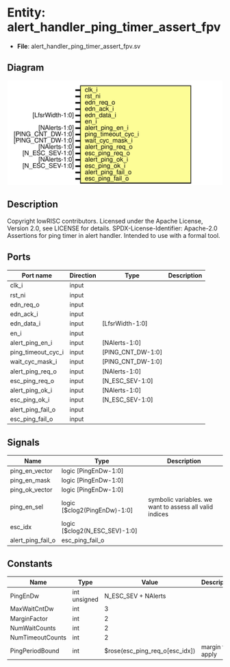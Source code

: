 # Entity: alert_handler_ping_timer_assert_fpv

- **File**: alert_handler_ping_timer_assert_fpv.sv
## Diagram

![Diagram](alert_handler_ping_timer_assert_fpv.svg "Diagram")
## Description

Copyright lowRISC contributors.
 Licensed under the Apache License, Version 2.0, see LICENSE for details.
 SPDX-License-Identifier: Apache-2.0
 Assertions for ping timer in alert handler. Intended to use with
 a formal tool.
 
## Ports

| Port name          | Direction | Type              | Description |
| ------------------ | --------- | ----------------- | ----------- |
| clk_i              | input     |                   |             |
| rst_ni             | input     |                   |             |
| edn_req_o          | input     |                   |             |
| edn_ack_i          | input     |                   |             |
| edn_data_i         | input     | [LfsrWidth-1:0]   |             |
| en_i               | input     |                   |             |
| alert_ping_en_i    | input     | [NAlerts-1:0]     |             |
| ping_timeout_cyc_i | input     | [PING_CNT_DW-1:0] |             |
| wait_cyc_mask_i    | input     | [PING_CNT_DW-1:0] |             |
| alert_ping_req_o   | input     | [NAlerts-1:0]     |             |
| esc_ping_req_o     | input     | [N_ESC_SEV-1:0]   |             |
| alert_ping_ok_i    | input     | [NAlerts-1:0]     |             |
| esc_ping_ok_i      | input     | [N_ESC_SEV-1:0]   |             |
| alert_ping_fail_o  | input     |                   |             |
| esc_ping_fail_o    | input     |                   |             |
## Signals

| Name              | Type                          | Description                                              |
| ----------------- | ----------------------------- | -------------------------------------------------------- |
| ping_en_vector    | logic [PingEnDw-1:0]          |                                                          |
| ping_en_mask      | logic [PingEnDw-1:0]          |                                                          |
| ping_ok_vector    | logic [PingEnDw-1:0]          |                                                          |
| ping_en_sel       | logic [$clog2(PingEnDw)-1:0]  | symbolic variables. we want to assess all valid indices  |
| esc_idx           | logic [$clog2(N_ESC_SEV)-1:0] |                                                          |
| alert_ping_fail_o | esc_ping_fail_o               |                                                          |
## Constants

| Name             | Type         | Value                          | Description     |
| ---------------- | ------------ | ------------------------------ | --------------- |
| PingEnDw         | int unsigned | N_ESC_SEV + NAlerts            |                 |
| MaxWaitCntDw     | int          | 3                              |                 |
| MarginFactor     | int          | 2                              |                 |
| NumWaitCounts    | int          | 2                              |                 |
| NumTimeoutCounts | int          | 2                              |                 |
| PingPeriodBound  | int          | $rose(esc_ping_req_o[esc_idx]) | margin to apply |
